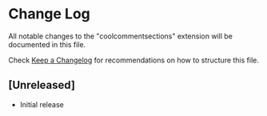 # Change Log

All notable changes to the "coolcommentsections" extension will be documented in this file.

Check [Keep a Changelog](http://keepachangelog.com/) for recommendations on how to structure this file.

## [Unreleased]

- Initial release
